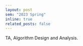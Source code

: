 ```yaml
---
layout: post
sem: "2023 Spring"
inline: true
related_posts: false
---
```


TA, Algorithm Design and Analysis.
